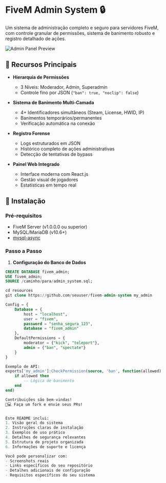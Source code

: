 # FiveM Admin System 🔒

Um sistema de administração completo e seguro para servidores FiveM, com controle granular de permissões, sistema de banimento robusto e registro detalhado de ações.

![Admin Panel Preview](https://via.placeholder.com/800x400.png?text=Admin+Panel+Preview)

## 📌 Recursos Principais

- **Hierarquia de Permissões**  
  - 3 Níveis: Moderador, Admin, Superadmin  
  - Controle fino por JSON (`"ban": true, "noclip": false`)

- **Sistema de Banimento Multi-Camada**  
  - 4+ Identificadores simultâneos (Steam, License, HWID, IP)  
  - Banimentos temporários/permanentes  
  - Verificação automática na conexão

- **Registro Forense**  
  - Logs estruturados em JSON  
  - Histórico completo de ações administrativas  
  - Detecção de tentativas de bypass

- **Painel Web Integrado**  
  - Interface moderna com React.js  
  - Gestão visual de jogadores  
  - Estatísticas em tempo real

## 🚀 Instalação

### Pré-requisitos
- FiveM Server (v1.0.0.0 ou superior)
- MySQL/MariaDB (v10.6+)
- [mysql-async](https://github.com/brouznouf/fivem-mysql-async)

### Passo a Passo
1. **Configuração do Banco de Dados**
```sql
CREATE DATABASE fivem_admin;
USE fivem_admin;
SOURCE /caminho/para/admin_system.sql;

cd resources
git clone https://github.com/seuuser/fivem-admin-system my_admin

Config = {
    Database = {
        host = "localhost",
        user = "fivem",
        password = "senha_segura_123",
        database = "fivem_admin"
    },
    DefaultPermissions = {
        moderator = {"kick", "teleport"},
        admin = {"ban", "spectate"}
    }
}

Exemplo de API:
exports['my_admin']:CheckPermission(source, 'ban', function(allowed)
    if allowed then
        -- Lógica de banimento
    end
end)

Contribuições são bem-vindas!
👨💻 Faça um fork e envie seus PRs!


Este README inclui:
1. Visão geral do sistema
2. Instruções claras de instalação
3. Exemplos de uso prático
4. Detalhes de segurança relevantes
5. Estrutura de projeto organizada
6. Informações de suporte e licença

Você pode personalizar com:
- Screenshots reais
- Links específicos do seu repositório
- Detalhes adicionais de configuração
- Requisitos específicos do seu sistema

